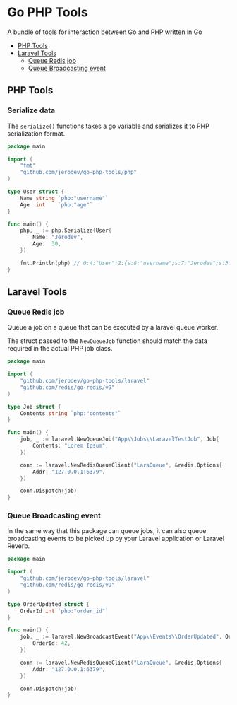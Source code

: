 # Go PHP Tools
A bundle of tools for interaction between Go and PHP written in Go

- [PHP Tools](#php-tools)
- [Laravel Tools](#laravel-tools)
  - [Queue Redis job](#queue-redis-job)
  - [Queue Broadcasting event](#queue-broadcasting-event)

## PHP Tools
### Serialize data
The `serialize()` functions takes a go variable and serializes it to PHP serialization format.

```go
package main

import (
	"fmt"
	"github.com/jerodev/go-php-tools/php"
)

type User struct {
	Name string `php:"username"`
	Age  int    `php:"age"`
}

func main() {
	php, _ := php.Serialize(User{
		Name: "Jerodev",
		Age:  30,
	})

	fmt.Println(php) // O:4:"User":2:{s:8:"username";s:7:"Jerodev";s:3:"age";i:30;}
}
```

## Laravel Tools
### Queue Redis job
Queue a job on a queue that can be executed by a laravel queue worker.

The struct passed to the `NewQueueJob` function should match the data required in the actual PHP job class.

```go
package main

import (
	"github.com/jerodev/go-php-tools/laravel"
	"github.com/redis/go-redis/v9"
)

type Job struct {
	Contents string `php:"contents"`
}

func main() {
	job, _ := laravel.NewQueueJob("App\\Jobs\\LaravelTestJob", Job{
		Contents: "Lorem Ipsum",
	})

	conn := laravel.NewRedisQueueClient("LaraQueue", &redis.Options{
		Addr: "127.0.0.1:6379",
	})

	conn.Dispatch(job)
}

```

### Queue Broadcasting event
In the same way that this package can queue jobs, it can also queue broadcasting events to be picked up by your Laravel
application or Laravel Reverb.

```go
package main

import (
	"github.com/jerodev/go-php-tools/laravel"
	"github.com/redis/go-redis/v9"
)

type OrderUpdated struct {
	OrderId int `php:"order_id"`
}

func main() {
	job, _ := laravel.NewBroadcastEvent("App\\Events\\OrderUpdated", OrderUpdated{
		OrderId: 42,
	})

	conn := laravel.NewRedisQueueClient("LaraQueue", &redis.Options{
		Addr: "127.0.0.1:6379",
	})

	conn.Dispatch(job)
}
```